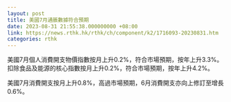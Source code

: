 ```yaml
---
layout: post
title: 美國7月通脹數據符合預期
date: 2023-08-31 21:55:38.000000000 +08:00
link: https://news.rthk.hk/rthk/ch/component/k2/1716093-20230831.htm
categories: rthk
---
```


美國7月個人消費開支物價指數按月上升0.2%，符合市場預期，按年上升3.3%。扣除食品及能源的核心指數按月上升0.2%，符合市場預期，按年上升4.2%。

美國7月消費開支按月上升0.8%，高過市場預期，6月消費開支亦向上修訂至增長0.6%。
